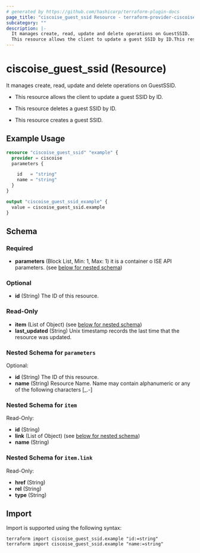 ```yaml
---
# generated by https://github.com/hashicorp/terraform-plugin-docs
page_title: "ciscoise_guest_ssid Resource - terraform-provider-ciscoise"
subcategory: ""
description: |-
  It manages create, read, update and delete operations on GuestSSID.
  This resource allows the client to update a guest SSID by ID.This resource deletes a guest SSID by ID.This resource creates a guest SSID.
---
```


# ciscoise_guest_ssid (Resource)

It manages create, read, update and delete operations on GuestSSID.

- This resource allows the client to update a guest SSID by ID.

- This resource deletes a guest SSID by ID.

- This resource creates a guest SSID.

## Example Usage

```terraform
resource "ciscoise_guest_ssid" "example" {
  provider = ciscoise
  parameters {

    id   = "string"
    name = "string"
  }
}

output "ciscoise_guest_ssid_example" {
  value = ciscoise_guest_ssid.example
}
```

<!-- schema generated by tfplugindocs -->
## Schema

### Required

- **parameters** (Block List, Min: 1, Max: 1) it is a container o ISE API parameters. (see [below for nested schema](#nestedblock--parameters))

### Optional

- **id** (String) The ID of this resource.

### Read-Only

- **item** (List of Object) (see [below for nested schema](#nestedatt--item))
- **last_updated** (String) Unix timestamp records the last time that the resource was updated.

<a id="nestedblock--parameters"></a>
### Nested Schema for `parameters`

Optional:

- **id** (String) The ID of this resource.
- **name** (String) Resource Name. Name may contain alphanumeric or any of the following characters [_.-]


<a id="nestedatt--item"></a>
### Nested Schema for `item`

Read-Only:

- **id** (String)
- **link** (List of Object) (see [below for nested schema](#nestedobjatt--item--link))
- **name** (String)

<a id="nestedobjatt--item--link"></a>
### Nested Schema for `item.link`

Read-Only:

- **href** (String)
- **rel** (String)
- **type** (String)

## Import

Import is supported using the following syntax:

```shell
terraform import ciscoise_guest_ssid.example "id:=string"
terraform import ciscoise_guest_ssid.example "name:=string"
```
